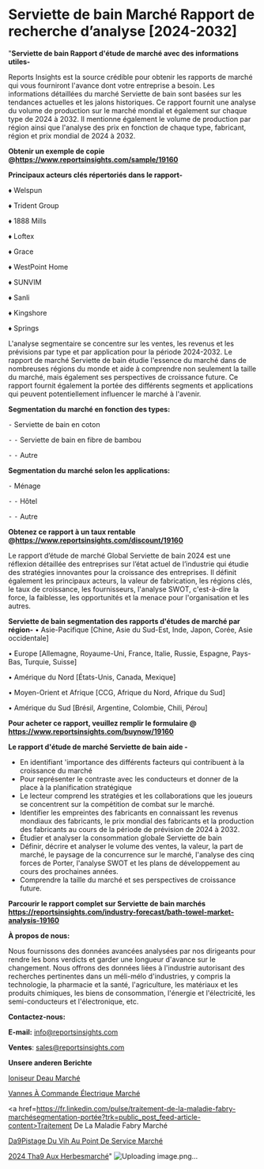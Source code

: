 # Serviette de bain Marché Rapport de recherche d’analyse [2024-2032]

"<strong>Serviette de bain Rapport d'étude de marché avec des informations utiles-</strong>

Reports Insights est la source crédible pour obtenir les rapports de marché qui vous fourniront l'avance dont votre entreprise a besoin. Les informations détaillées du marché Serviette de bain sont basées sur les tendances actuelles et les jalons historiques. Ce rapport fournit une analyse du volume de production sur le marché mondial et également sur chaque type de 2024 à 2032. Il mentionne également le volume de production par région ainsi que l'analyse des prix en fonction de chaque type, fabricant, région et prix mondial de 2024 à 2032.

<strong><b>Obtenir un exemple de copie @</b></strong><a href=https://www.reportsinsights.com/sample/19160><strong><b>https://www.reportsinsights.com/sample/19160</b></strong></a>

<b>Principaux acteurs clés répertoriés dans le rapport-</b>

<b> </b>♦ Welspun

♦ Trident Group

♦ 1888 Mills

♦ Loftex

♦ Grace

♦ WestPoint Home

♦ SUNVIM

♦ Sanli

♦ Kingshore

♦ Springs

L'analyse segmentaire se concentre sur les ventes, les revenus et les prévisions par type et par application pour la période 2024-2032. Le rapport de marché Serviette de bain étudie l'essence du marché dans de nombreuses régions du monde et aide à comprendre non seulement la taille du marché, mais également ses perspectives de croissance future. Ce rapport fournit également la portée des différents segments et applications qui peuvent potentiellement influencer le marché à l'avenir.

<strong>Segmentation du marché en fonction des types:</strong>


⁃ Serviette de bain en coton

⁃ 
⁃ Serviette de bain en fibre de bambou

⁃ 
⁃ Autre

<strong>Segmentation du marché selon les applications:</strong>


⁃ Ménage

⁃ 
⁃ Hôtel

⁃ 
⁃ Autre

<strong><b>Obtenez ce rapport à un taux rentable @</b></strong><a href=https://www.reportsinsights.com/discount/19160><strong><b>https://www.reportsinsights.com/discount/19160</b></strong></a>

Le rapport d’étude de marché Global Serviette de bain 2024 est une réflexion détaillée des entreprises sur l’état actuel de l’industrie qui étudie des stratégies innovantes pour la croissance des entreprises. Il définit également les principaux acteurs, la valeur de fabrication, les régions clés, le taux de croissance, les fournisseurs, l'analyse SWOT, c'est-à-dire la force, la faiblesse, les opportunités et la menace pour l'organisation et les autres.

<strong>Serviette de bain segmentation des rapports d'études de marché par région-</strong>
• Asie-Pacifique [Chine, Asie du Sud-Est, Inde, Japon, Corée, Asie occidentale]

• Europe [Allemagne, Royaume-Uni, France, Italie, Russie, Espagne, Pays-Bas, Turquie, Suisse]

• Amérique du Nord [États-Unis, Canada, Mexique]

• Moyen-Orient et Afrique [CCG, Afrique du Nord, Afrique du Sud]

• Amérique du Sud [Brésil, Argentine, Colombie, Chili, Pérou]

<strong>Pour acheter ce rapport, veuillez remplir le formulaire @   <a href=https://www.reportsinsights.com/buynow/19160>https://www.reportsinsights.com/buynow/19160</a></strong>

<strong>Le rapport d'étude de marché Serviette de bain aide -</strong>
<ul>
  <li>En identifiant 'importance des différents facteurs qui contribuent à la croissance du marché</li>
  <li>Pour représenter le contraste avec les conducteurs et donner de la place à la planification stratégique</li>
  <li>Le lecteur comprend les stratégies et les collaborations que les joueurs se concentrent sur la compétition de combat sur le marché.</li>
  <li>Identifier les empreintes des fabricants en connaissant les revenus mondiaux des fabricants, le prix mondial des fabricants et la production des fabricants au cours de la période de prévision de 2024 à 2032.</li>
  <li>Étudier et analyser la consommation globale Serviette de bain</li>
  <li>Définir, décrire et analyser le volume des ventes, la valeur, la part de marché, le paysage de la concurrence sur le marché, l'analyse des cinq forces de Porter, l'analyse SWOT et les plans de développement au cours des prochaines années.</li>
  <li>Comprendre la taille du marché et ses perspectives de croissance future.</li>
</ul>

<strong>Parcourir le rapport complet sur Serviette de bain marchés <a href=https://reportsinsights.com/industry-forecast/bath-towel-market-analysis-19160>https://reportsinsights.com/industry-forecast/bath-towel-market-analysis-19160</a></strong>

<strong>À propos de nous:</strong>

Nous fournissons des données avancées analysées par nos dirigeants pour rendre les bons verdicts et garder une longueur d'avance sur le changement. Nous offrons des données liées à l'industrie autorisant des recherches pertinentes dans un méli-mélo d'industries, y compris la technologie, la pharmacie et la santé, l'agriculture, les matériaux et les produits chimiques, les biens de consommation, l'énergie et l'électricité, les semi-conducteurs et l'électronique, etc.

<strong>Contactez-nous:</strong>

<strong>E-mail:</strong> <a href=mailto:info@reportsinsights.com>info@reportsinsights.com</a>

<strong>Ventes</strong>: <a href=mailto:sales@reportsinsights.com>sales@reportsinsights.com</a>

<strong>Unsere anderen Berichte</strong>

<a href=https://www.linkedin.com/pulse/ioniseur-deau-march%C3%A9-2024-taille-part-tendance-ccboe/>Ioniseur Deau Marché</a>

<a href=https://www.linkedin.com/pulse/vannes-à-commande-électrique-marché-couverture-hhyof/>Vannes À Commande Électrique Marché</a>

<a href=https://fr.linkedin.com/pulse/traitement-de-la-maladie-fabry-marchésegmentation-portée?trk=public_post_feed-article-content>Traitement De La Maladie Fabry Marché</a>

<a href=https://www.linkedin.com/pulse/d%C3%A9pistage-du-vih-au-point-de-service-march%C3%A9-o2vqf/>Da9Pistage Du Vih Au Point De Service Marché</a>

<a href=https://www.linkedin.com/pulse/2024-th%C3%A9-aux-herbesmarch%C3%A9-aper%C3%A7us-de-lindustrie-qnugc/>2024 Tha9 Aux Herbesmarché</a>"
![Uploading image.png…]()
